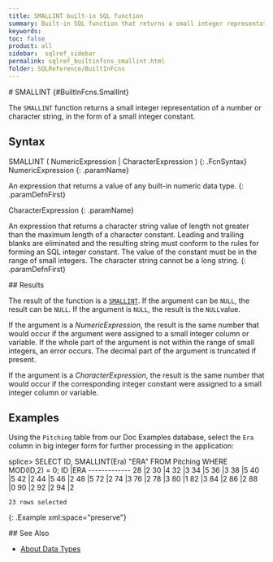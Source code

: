 ```yaml
---
title: SMALLINT built-in SQL function
summary: Built-in SQL function that returns a small integer representation of a number or character expression
keywords:
toc: false
product: all
sidebar:  sqlref_sidebar
permalink: sqlref_builtinfcns_smallint.html
folder: SQLReference/BuiltInFcns
---
```

<section>
<div class="TopicContent" data-swiftype-index="true" markdown="1">
# SMALLINT   {#BuiltInFcns.SmallInt}

The `SMALLINT` function returns a small integer representation of a
number or character string, in the form of a small integer constant.

## Syntax

<div class="fcnWrapperWide" markdown="1">
    SMALLINT ( NumericExpression | CharacterExpression )
{: .FcnSyntax}

</div>
<div class="paramList" markdown="1">
NumericExpression
{: .paramName}

An expression that returns a value of any built-in numeric data type.
{: .paramDefnFirst}

CharacterExpression
{: .paramName}

An expression that returns a character string value of length not
greater than the maximum length of a character constant. Leading and
trailing blanks are eliminated and the resulting string must conform to
the rules for forming an SQL integer constant. The value of the constant
must be in the range of small integers. The character string cannot be a
long string.
{: .paramDefnFirst}

</div>
## Results

The result of the function is a
[`SMALLINT`](sqlref_builtinfcns_smallint.html). If the argument can be
`NULL`, the result can be `NULL`. If the argument is `NULL`, the result
is the `NULL`value.

If the argument is a *NumericExpression*, the result is the same number
that would occur if the argument were assigned to a small integer column
or variable. If the whole part of the argument is not within the range
of small integers, an error occurs. The decimal part of the argument is
truncated if present.

If the argument is a *CharacterExpression*, the result is the same
number that would occur if the corresponding integer constant were
assigned to a small integer column or variable.

## Examples

Using the `Pitching` table from our Doc Examples database, select the
`Era` column in big integer form for further processing in the
application:

<div class="preWrapper" markdown="1">
    splice> SELECT ID, SMALLINT(Era) "ERA"
       FROM Pitching
       WHERE MOD(ID,2) = 0;
    ID    |ERA
    -------------
    28    |2
    30    |4
    32    |3
    34    |5
    36    |3
    38    |5
    40    |5
    42    |2
    44    |5
    46    |2
    48    |5
    72    |2
    74    |3
    76    |2
    78    |3
    80    |1
    82    |3
    84    |2
    86    |2
    88    |0
    90    |2
    92    |2
    94    |2
    
    23 rows selected
{: .Example xml:space="preserve"}

</div>
## See Also

* [About Data Types](sqlref_datatypes_numerictypes.html)

</div>
</section>

